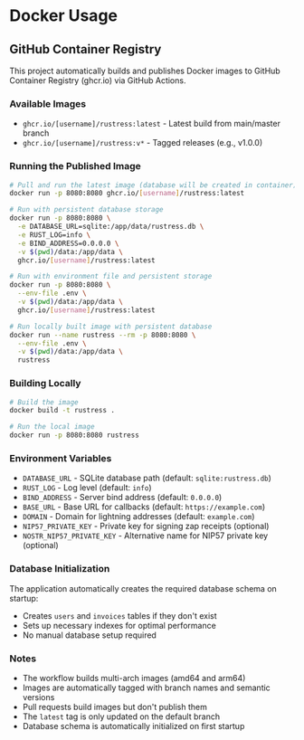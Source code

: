 # Docker Usage

## GitHub Container Registry

This project automatically builds and publishes Docker images to GitHub Container Registry (ghcr.io) via GitHub Actions.

### Available Images

- `ghcr.io/[username]/rustress:latest` - Latest build from main/master branch
- `ghcr.io/[username]/rustress:v*` - Tagged releases (e.g., v1.0.0)

### Running the Published Image

```bash
# Pull and run the latest image (database will be created in container)
docker run -p 8080:8080 ghcr.io/[username]/rustress:latest

# Run with persistent database storage
docker run -p 8080:8080 \
  -e DATABASE_URL=sqlite:/app/data/rustress.db \
  -e RUST_LOG=info \
  -e BIND_ADDRESS=0.0.0.0 \
  -v $(pwd)/data:/app/data \
  ghcr.io/[username]/rustress:latest

# Run with environment file and persistent storage
docker run -p 8080:8080 \
  --env-file .env \
  -v $(pwd)/data:/app/data \
  ghcr.io/[username]/rustress:latest

# Run locally built image with persistent database
docker run --name rustress --rm -p 8080:8080 \
  --env-file .env \
  -v $(pwd)/data:/app/data \
  rustress
```

### Building Locally

```bash
# Build the image
docker build -t rustress .

# Run the local image
docker run -p 8080:8080 rustress
```

### Environment Variables

- `DATABASE_URL` - SQLite database path (default: `sqlite:rustress.db`)
- `RUST_LOG` - Log level (default: `info`)
- `BIND_ADDRESS` - Server bind address (default: `0.0.0.0`)
- `BASE_URL` - Base URL for callbacks (default: `https://example.com`)
- `DOMAIN` - Domain for lightning addresses (default: `example.com`)
- `NIP57_PRIVATE_KEY` - Private key for signing zap receipts (optional)
- `NOSTR_NIP57_PRIVATE_KEY` - Alternative name for NIP57 private key (optional)

### Database Initialization

The application automatically creates the required database schema on startup:
- Creates `users` and `invoices` tables if they don't exist
- Sets up necessary indexes for optimal performance
- No manual database setup required

### Notes

- The workflow builds multi-arch images (amd64 and arm64)
- Images are automatically tagged with branch names and semantic versions
- Pull requests build images but don't publish them
- The `latest` tag is only updated on the default branch
- Database schema is automatically initialized on first startup
